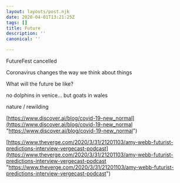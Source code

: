 ```yaml
---
layout: layouts/post.njk
date: 2020-04-01T13:21:25Z
tags: []
title: Future
description: ''
canonical: ''

---
```

FutureFest cancelled

Coronavirus changes the way we think about things

What will the future be like?

no dolphins in venice... but goats in wales

nature / rewilding

[https://www.discover.ai/blog/covid-19-new_normal](https://www.discover.ai/blog/covid-19-new_normal "https://www.discover.ai/blog/covid-19-new_normal")

[https://www.theverge.com/2020/3/31/21201103/amy-webb-futurist-predictions-interview-vergecast-podcast](https://www.theverge.com/2020/3/31/21201103/amy-webb-futurist-predictions-interview-vergecast-podcast "https://www.theverge.com/2020/3/31/21201103/amy-webb-futurist-predictions-interview-vergecast-podcast")